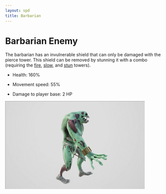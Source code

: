 ```yaml
---
layout: spd
title: Barbarian
---
```


# Barbarian Enemy

The barbarian has an invulnerable shield that can only be damaged with the pierce tower. This shield can be removed by stunning it with a combo (requiring the [fire](/spd/tower/fire), [slow](/spd/tower/slow), and [stun](/spd/tower/stun) towers).

* Health: 160%

* Movement speed: 55%

* Damage to player base: 2 HP

<img src="/assets/images/spd/enemy-barbarian.gif" width="449" height="283">

